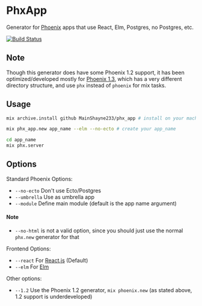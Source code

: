 # PhxApp

Generator for [Phoenix](https://github.com/phoenixframework/phoenix) apps that use React, Elm, Postgres, no Postgres, etc.

[![Build Status](https://travis-ci.org/MainShayne233/phx_app.svg?branch=master)](https://travis-ci.org/MainShayne233/phx_app)

## Note
Though this generator does have some Phoenix 1.2 support, it has been optimized/developed mostly for [Phoenix 1.3](https://gist.github.com/chrismccord/71ab10d433c98b714b75c886eff17357), which has a very different directory structure, and use `phx` instead of `phoenix` for mix tasks.

## Usage
```bash
mix archive.install github MainShayne233/phx_app # install on your machine

mix phx_app.new app_name --elm --no-ecto # create your app_name

cd app_name
mix phx.server
```

## Options
Standard Phoenix Options:
  - `--no-ecto`  Don't use Ecto/Postgres
  - `--umbrella` Use as umbrella app
  - `--module` Define main module (default is the app name argument)
#### Note
  - `--no-html` is not a valid option, since you should just use the normal `phx.new` generator for that

Frontend Options:
  - `--react` For [React.js](https://facebook.github.io/react/) (Default)
  - `--elm` For [Elm](http://elm-lang.org/)
  
Other options:
  - `--1.2` Use the Phoenix 1.2 generator, `mix phoenix.new` (as stated above, 1.2 support is underdeveloped)
